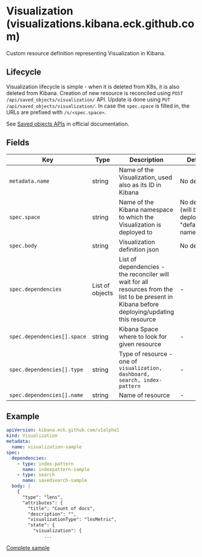 # Visualization (visualizations.kibana.eck.github.com)

Custom resource definition representing Visualization in Kibana.

## Lifecycle

Visualization lifecycle is simple - when it is deleted from K8s, it is also deleted from Kibana. Creation of
new resource is reconciled using `POST /api/saved_objects/visualization/` API. Update is done using
`PUT /api/saved_objects/visualization/`. In case the `spec.space` is filled in, the URLs are prefixed
with `/s/<spec.space>`.

See [Saved objects APIs](https://www.elastic.co/guide/en/kibana/master/saved-objects-api.html) in official documentation.

## Fields

| Key                         | Type            | Description                                                                                                                                     | Default                                              |
|-----------------------------|-----------------|-------------------------------------------------------------------------------------------------------------------------------------------------|------------------------------------------------------|
| `metadata.name`             | string          | Name of the Visualization, used also as its ID in Kibana                                                                                        | No default                                           |
| `spec.space`                | string          | Name of the Kibana namespace to which the Visualization is deployed to                                                                          | No default (will be deployed to "default" namespace) |
| `spec.body`                 | string          | Visualization definition json                                                                                                                   | No default                                           |
| `spec.dependencies`         | List of objects | List of dependencies - the reconciler will wait for all resources from the list to be present in Kibana before deploying/updating this resource | -                                                    |                                                 |
| `spec.dependencies[].space` | string          | Kibana Space where to look for given resource                                                                                                   | -                                                    |
| `spec.dependencies[].type`  | string          | Type of resource - one of `visualization, dashboard, search, index-pattern`                                                                     | -                                                    |
| `spec.dependencies[].name`  | string          | Name of resource                                                                                                                                | -                                                    |

## Example

```yaml
apiVersion: kibana.eck.github.com/v1alpha1
kind: Visualization
metadata:
  name: visualization-sample
spec:
  dependencies:
    - type: index-pattern
      name: indexpattern-sample
    - type: search
      name: savedsearch-sample
  body: |
    {
      "type": "lens",
      "attributes": {
        "title": "Count of docs",
        "description": "",
        "visualizationType": "lnsMetric",
        "state": {
          "visualization": {
              ...
```
[Complete sample](../config/samples/kibana.eck_v1alpha1_visualization.yaml)
